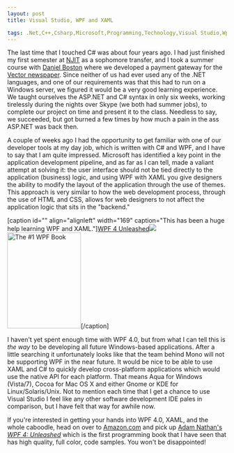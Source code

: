 ```yaml
---
layout: post
title: Visual Studio, WPF and XAML

tags: .Net,C++,Csharp,Microsoft,Programming,Technology,Visual Studio,Wpf
---
```

<p>The last time that I touched C# was about four years ago. I had just finished my first semester at <a href="http://njit.edu">NJIT</a> as a sophomore transfer, and I took a summer course with <a href="http://twitter.com/programmerdan">Daniel Boston</a> where we developed a payment gateway for the <a href="http://njitvector.com">Vector newspaper</a>. Since neither of us had ever used any of the .NET languages, and one of our requirements was that this had to run on a Windows server, we figured it would be a very good learning experience. We taught ourselves the ASP.NET and C# syntax in only six weeks, working tirelessly during the nights over Skype (we both had summer jobs), to complete our project on time and present it to the class. Needless to say, we succeeded, but got burned a few times by how much a pain in the ass ASP.NET was back then.</p>
<p>A couple of weeks ago I had the opportunity to get familiar with one of our developer tools at my day job, which is written with C# and WPF, and I have to say that I am quite impressed. Microsoft has identified a key point in the application development pipeline, and as far as I can tell, made a valiant attempt at solving it: the user interface should not be tied directly to the application (business) logic, and using WPF with XAML you give designers the ability to modify the layout of the application through the use of themes. This approach is very similar to how the web development process, through the use of HTML and CSS, allows for web designers to not affect the application logic that sits in the "backend."</p>
[caption id="" align="alignleft" width="169" caption="This has been a huge help learning WPF and XAML."]<a href="http://www.amazon.com/gp/product/0672331195/ref=as_li_qf_sp_asin_tl?ie=UTF8&tag=thoughbanter-20&linkCode=as2&camp=217145&creative=399369&creativeASIN=0672331195">WPF 4 Unleashed</a><img src="http://www.assoc-amazon.com/e/ir?t=thoughbanter-20&l=as2&o=1&a=0672331195&camp=217145&creative=399369"><img alt="The #1 WPF Book" src="http://books.google.com/books?id=x0uXRAAACAAJ&printsec=frontcover&img=1&zoom=1&l=220" title="WPF 4 Unleashed" width="169" height="220" /></a>[/caption]<p>I haven't yet spent enough time with WPF 4.0, but from what I can tell this is <em>the way</em> to be developing all future Windows-based applications. After a little searching it unfortunately looks like that the team behind Mono will not be supporting WPF in the near future. It would be nice to be able to use XAML and C# to quickly develop cross-platform applications which would use the native API for each platform. That means Aqua for Windows (Vista/7), Cocoa for Mac OS X and either Gnome or KDE for Linux/Solaris/Unix. Not to mention each time that I get a chance to use Visual Studio I feel like any other software development IDE pales in comparison, but I have felt that way for awhile now.</p>
<p>If you're interested in getting your hands into WPF 4.0, XAML, and the whole caboodle, head on over to <a href="http://amazon.com">Amazon.com</a> and pick up <a href="http://blog.adamnathan.net/">Adam Nathan's</a> <em><a href="http://www.amazon.com/WPF-4-Unleashed-Adam-Nathan/dp/0672331195">WPF 4: Unleashed</a></em> which is the first programming book that I have seen that has high quality, full color, code samples. You won't be disappointed!</p>

